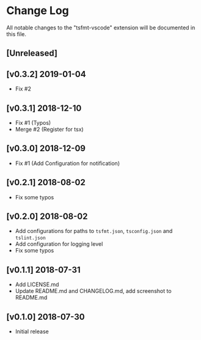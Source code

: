 # Change Log
All notable changes to the "tsfmt-vscode" extension will be documented in this file.

## [Unreleased]

## [v0.3.2] 2019-01-04
- Fix #2

## [v0.3.1] 2018-12-10
- Fix #1 (Typos)
- Merge #2 (Register for tsx)

## [v0.3.0] 2018-12-09
- Fix #1 (Add Configuration for notification)

## [v0.2.1] 2018-08-02
- Fix some typos

## [v0.2.0] 2018-08-02
- Add configurations for paths to `tsfmt.json`, `tsconfig.json` and `tslint.json`
- Add configuration for logging level
- Fix some typos

## [v0.1.1] 2018-07-31
- Add LICENSE.md
- Update README.md and CHANGELOG.md, add screenshot to README.md

## [v0.1.0] 2018-07-30
- Initial release
